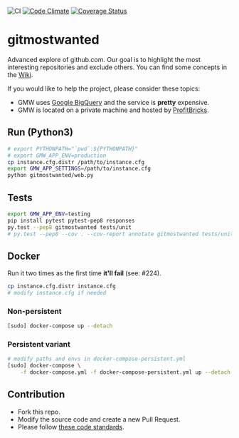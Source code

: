 ![CI](https://github.com/kkamkou/gitmostwanted.com/workflows/CI/badge.svg)
[![Code Climate](https://codeclimate.com/github/kkamkou/gitmostwanted.com/badges/gpa.svg)](https://codeclimate.com/github/kkamkou/gitmostwanted.com)
[![Coverage Status](https://coveralls.io/repos/github/kkamkou/gitmostwanted.com/badge.svg?branch=HEAD)](https://coveralls.io/github/kkamkou/gitmostwanted.com?branch=HEAD)

# gitmostwanted
Advanced explore of github.com. Our goal is to highlight the most interesting repositories and exclude others. You can find some concepts in the [Wiki](https://github.com/kkamkou/gitmostwanted.com/wiki).

If you would like to help the project, please consider these topics:
- GMW uses [Google BigQuery](https://cloud.google.com/bigquery/pricing) and the service is **pretty** expensive.
- GMW is located on a private machine and hosted by [ProfitBricks](https://www.profitbricks.de/).

## Run (Python3)

```bash
# export PYTHONPATH="`pwd`:${PYTHONPATH}"
# export GMW_APP_ENV=production
cp instance.cfg.distr /path/to/instance.cfg
export GMW_APP_SETTINGS=/path/to/instance.cfg
python gitmostwanted/web.py
```

## Tests

```bash
export GMW_APP_ENV=testing
pip install pytest pytest-pep8 responses
py.test --pep8 gitmostwanted tests/unit
# py.test --pep8 --cov . --cov-report annotate gitmostwanted tests/unit
```

## Docker
Run it two times as the first time **it'll fail** (see: #224).

```bash
cp instance.cfg.distr instance.cfg
# modify instance.cfg if needed
```

### Non-persistent
```bash
[sudo] docker-compose up --detach
```

### Persistent variant
```bash
# modify paths and envs in docker-compose-persistent.yml
[sudo] docker-compose \
    -f docker-compose.yml -f docker-compose-persistent.yml up --detach
```

## Contribution
- Fork this repo.
- Modify the source code and create a new Pull Request.
- Please follow [these code standards](https://github.com/amontalenti/elements-of-python-style).
